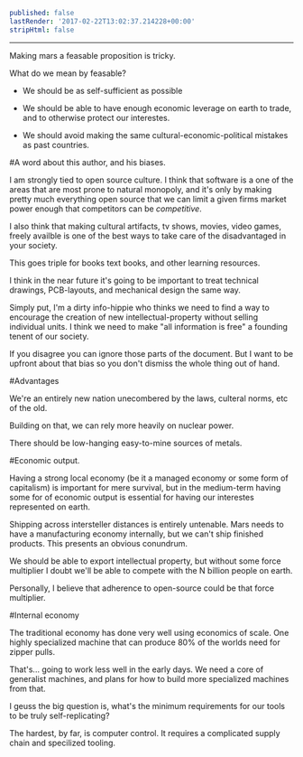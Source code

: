 ```yaml
published: false
lastRender: '2017-02-22T13:02:37.214228+00:00'
stripHtml: false

```
---








































































Making mars a feasable proposition is tricky.

What do we mean by feasable?

 * We should be as self-sufficient as possible

 * We should be able to have enough economic leverage on earth
to trade, and to otherwise protect our interestes.

 * We should avoid making the same cultural-economic-political mistakes
as past countries.

#A word about this author, and his biases.

I am strongly tied to open source culture. I think that software is a one of the
areas that are most prone to natural monopoly, and it's only by making pretty
much everything open source that we can limit a given firms market power enough
that competitors can be *competitive*.

I also think that making cultural artifacts, tv shows, movies, video games,
freely availble is one of the best ways to take care of the disadvantaged in
your society.

This goes triple for books text books, and other learning resources.

I think in the near future it's going to be important to treat technical
drawings, PCB-layouts, and mechanical design the same way.

Simply put, I'm a dirty info-hippie who thinks we need to find a way to
encourage the creation of new intellectual-property without selling individual
units. I think we need to make "all information is free" a founding tenent of
our society.

If you disagree you can ignore those parts of the document. But I want to be
upfront about that bias so you don't dismiss the whole thing out of hand.

#Advantages

We're an entirely new nation unecombered by the laws, culteral norms, etc of the
old.

Building on that, we can rely more heavily on nuclear power.

There should be low-hanging easy-to-mine sources of metals.

#Economic output.

Having a strong local economy (be it a managed economy or some form of
capitalism) is important for mere survival, but in the medium-term having some
for of economic output is essential for having our interestes represented on
earth.

Shipping across intersteller distances is entirely untenable. Mars needs to have
a manufacturing economy internally, but we can't ship finished products. This
presents an obvious conundrum.

We should be able to export intellectual property, but without some force
multiplier I doubt we'll be able to compete with the N billion people on earth.

Personally, I believe that adherence to open-source could be that force
multiplier.


#Internal economy

The traditional economy has done very well using economics of scale. One highly
specialized machine that can produce 80% of the worlds need for zipper pulls.

That's... going to work less well in the early days. We need a core of
generalist machines, and plans for how to build more specialized machines from
that.

I geuss the big question is, what's the minimum requirements for our tools to be
truly self-replicating?

The hardest, by far, is computer control. It requires a complicated supply chain
and specilized tooling.

